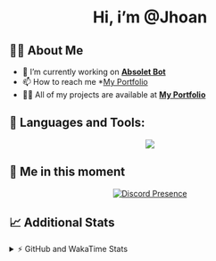 <h1 align="center">Hi, i’m @Jhoan</h1>

## 🙋‍♂️ About Me

- 🔭 I’m currently working on **[Absolet Bot](https://strider.cloud)**
- 📫 How to reach me *[My Portfolio](https://jhoan.me/contact)
- 👨‍💻 All of my projects are available at **[My Portfolio](https://jhoan.me)**

## 🚀 Languages and Tools:
<p align="center">
  <a href="https://skillicons.dev">
    <img src="https://skillicons.dev/icons?i=js,ts,html,css,bootstrap,nodejs,express,vscode,neovim,vim,atom,cloudflare,git,github,discord,bots,linux,mongodb,nginx,redis,wordpress,heroku&perline=11" />
  </a>
</p>
  
## 👤 Me in this moment
<p align="center">
    <a href="https://discord.com/users/612460795124776960" target="_blank" rel="nofollow">
        <img src="https://lanyard-profile-readme.vercel.app/api/612460795124776960?idleMessage=Probably%20coding%20Absolet..." alt="Discord Presence" align="center">
    </a>
</p>

## 📈 Additional Stats
<details>
    <summary>⚡ GitHub and WakaTime Stats</summary>
    <br/>

<!--START_SECTION:waka-->
![Code Time](http://img.shields.io/badge/Code%20Time-512%20hrs%2046%20mins-blue)

**🐱 My GitHub Data** 

> 🏆 1,026 Contributions in the Year 2022
 > 
> 📦 169.9 kB Used in GitHub's Storage 
 > 
> 💼 Opted to Hire
 > 
> 📜 4 Public Repositories 
 > 
> 🔑 37 Private Repositories  
 > 
**I'm an Early 🐤** 

```text
🌞 Morning    84 commits     ██░░░░░░░░░░░░░░░░░░░░░░░   10.76% 
🌆 Daytime    342 commits    ███████████░░░░░░░░░░░░░░   43.79% 
🌃 Evening    319 commits    ██████████░░░░░░░░░░░░░░░   40.85% 
🌙 Night      36 commits     █░░░░░░░░░░░░░░░░░░░░░░░░   4.61%

```
📅 **I'm Most Productive on Saturday** 

```text
Monday       114 commits    ███░░░░░░░░░░░░░░░░░░░░░░   14.6% 
Tuesday      126 commits    ████░░░░░░░░░░░░░░░░░░░░░   16.13% 
Wednesday    135 commits    ████░░░░░░░░░░░░░░░░░░░░░   17.29% 
Thursday     76 commits     ██░░░░░░░░░░░░░░░░░░░░░░░   9.73% 
Friday       109 commits    ███░░░░░░░░░░░░░░░░░░░░░░   13.96% 
Saturday     151 commits    ████░░░░░░░░░░░░░░░░░░░░░   19.33% 
Sunday       70 commits     ██░░░░░░░░░░░░░░░░░░░░░░░   8.96%

```


📊 **This Week I Spent My Time On** 

```text
⌚︎ Time Zone: America/Bogota

💬 Programming Languages: 
JavaScript               2 mins              ███████████████████████░░   92.88% 
Markdown                 0 secs              █░░░░░░░░░░░░░░░░░░░░░░░░   7.12%

🔥 Editors: 
VS Code                  2 mins              █████████████████████████   100.0%

🐱‍💻 Projects: 
Absolet                  2 mins              █████████████████████████   100.0%

💻 Operating System: 
Linux                    2 mins              █████████████████████████   100.0%

```

**I Mostly Code in JavaScript** 

```text
JavaScript               16 repos            ████████████████░░░░░░░░░   64.0% 
Java                     3 repos             ███░░░░░░░░░░░░░░░░░░░░░░   12.0% 
TypeScript               3 repos             ███░░░░░░░░░░░░░░░░░░░░░░   12.0% 
Shell                    1 repo              █░░░░░░░░░░░░░░░░░░░░░░░░   4.0% 
CSS                      1 repo              █░░░░░░░░░░░░░░░░░░░░░░░░   4.0%

```



 Last Updated on 12/12/2022 10:14:09 UTC
<!--END_SECTION:waka-->
</details>
